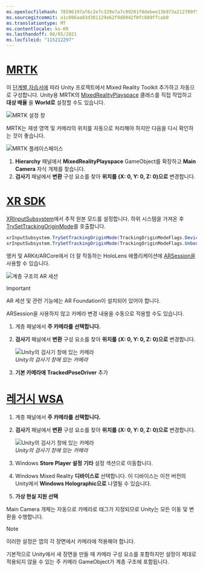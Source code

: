 ```yaml
---
ms.openlocfilehash: 78596197af6c2e7c329e7a7c99281f8debee13b973a212709f5be1ec34e04eea
ms.sourcegitcommit: a1c086aa83d381129e62f9d8942f0fc889ffcab0
ms.translationtype: MT
ms.contentlocale: ko-KR
ms.lasthandoff: 08/05/2021
ms.locfileid: "115212297"
---
```

# <a name="mrtk"></a>[MRTK](#tab/mrtk)
<!-- NEVER CHANGE THE ABOVE LINE! -->

이 [단계별 자습서에](../../tutorials/mr-learning-base-01.md) 따라 Unity 프로젝트에서 Mixed Reality Toolkit 추가하고 자동으로 구성합니다. Unity용 MRTK의 [MixedRealityPlayspace](/dotnet/api/microsoft.mixedreality.toolkit.mixedrealityplayspace) 클래스를 직접 작업하고 **대상 배율** 을 **World로** 설정할 수도 있습니다.

![MRTK 설정 창](../../images/mrtk-target-scale.png)

MRTK는 재생 영역 및 카메라의 위치를 자동으로 처리해야 하지만 다음을 다시 확인하는 것이 좋습니다.

![MRTK 플레이스페이스](../../images/mrtk-playspace.png)

1. **Hierarchy** 패널에서 **MixedRealityPlayspace** GameObject를 확장하고 **Main Camera** 자식 개체를 찾습니다.
2. **검사기** 패널에서 **변환** 구성 요소를 찾아 **위치를** **(X: 0, Y: 0, Z: 0)으로** 변경합니다.

# <a name="xr-sdk"></a>[XR SDK](#tab/xr)
<!-- NEVER CHANGE THE ABOVE LINE! -->

[XRInputSubsystem](https://docs.unity3d.com/Documentation/ScriptReference/XR.XRInputSubsystem.html)에서 추적 원본 모드를 설정합니다. 하위 시스템을 가져온 후 [TrySetTrackingOriginMode](https://docs.unity3d.com/Documentation/ScriptReference/XR.XRInputSubsystem.TrySetTrackingOriginMode.html)를 호출합니다.

```cs
xrInputSubsystem.TrySetTrackingOriginMode(TrackingOriginModeFlags.Device);
xrInputSubsystem.TrySetTrackingOriginMode(TrackingOriginModeFlags.Unbounded); // Recommendation for OpenXR
```

앵커 및 ARKit/ARCore에서 더 잘 작동하는 HoloLens 애플리케이션에 [ARSession을](https://docs.unity3d.com/Packages/com.unity.xr.arfoundation@2.1/manual/index.html#installing-ar-foundation) 사용할 수 있습니다.

![계층 구조의 AR 세션](../../images/xrsdk-arsession.png)

> [!IMPORTANT]
> AR 세션 및 관련 기능에는 AR Foundation이 설치되어 있어야 합니다.

ARSession을 사용하지 않고 카메라 변경 내용을 수동으로 적용할 수도 있습니다.

1. 계층 패널에서 **주 카메라를** **선택합니다.**
1. **검사기** 패널에서 **변환** 구성 요소를 찾아 **위치를** **(X: 0, Y: 0, Z: 0)으로** 변경합니다.

   ![Unity의 검사기 창에 있는 카메라](../../images/maincamera-350px.png)  
   *Unity의 검사기 창에 있는 카메라*

1. **기본 카메라에** **TrackedPoseDriver** 추가

# <a name="legacy-wsa"></a>[레거시 WSA](#tab/wsa)
<!-- NEVER CHANGE THE ABOVE LINE! -->

1. 계층 패널에서 **주 카메라를** **선택합니다.**
1. **검사기** 패널에서 **변환** 구성 요소를 찾아 **위치를** **(X: 0, Y: 0, Z: 0)으로** 변경합니다.

   ![Unity의 검사기 창에 있는 카메라](../../images/maincamera-350px.png)  
   *Unity의 검사기 창에 있는 카메라*

1. Windows **Store Player 설정** **기타** 설정 섹션으로 이동합니다.
1. Windows Mixed Reality **디바이스로** 선택합니다. 이 디바이스는 이전 버전의 Unity에서 **Windows Holographic으로** 나열될 수 있습니다.
1. **가상 현실 지원 선택**

Main Camera 개체는 자동으로 카메라로 태그가 지정되므로 Unity는 모든 이동 및 변환을 수행합니다.

>[!NOTE]
>이러한 설정은 앱의 각 장면에서 카메라에 적용해야 합니다.
>
>기본적으로 Unity에서 새 장면을 만들 때 카메라 구성 요소를 포함하지만 설정이 제대로 적용되지 않을 수 있는 주 카메라 GameObject가 계층 구조에 포함됩니다.